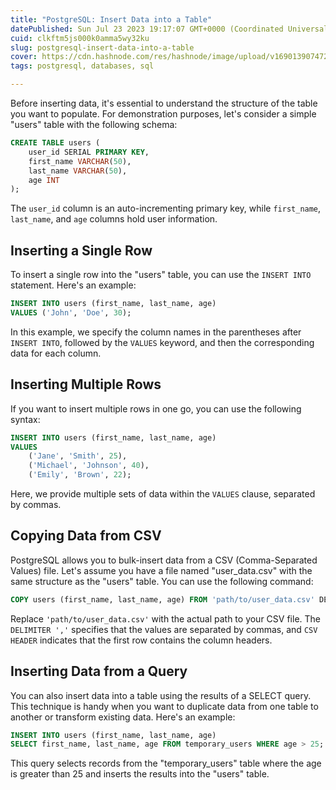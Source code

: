 ```yaml
---
title: "PostgreSQL: Insert Data into a Table"
datePublished: Sun Jul 23 2023 19:17:07 GMT+0000 (Coordinated Universal Time)
cuid: clkftm5js000k0amma5wy32ku
slug: postgresql-insert-data-into-a-table
cover: https://cdn.hashnode.com/res/hashnode/image/upload/v1690139074725/d6bf872d-2615-4f6a-b1ca-5ef377b371ff.png
tags: postgresql, databases, sql

---
```


Before inserting data, it's essential to understand the structure of the table you want to populate. For demonstration purposes, let's consider a simple "users" table with the following schema:

```sql
CREATE TABLE users (
    user_id SERIAL PRIMARY KEY,
    first_name VARCHAR(50),
    last_name VARCHAR(50),
    age INT
);
```

The `user_id` column is an auto-incrementing primary key, while `first_name`, `last_name`, and `age` columns hold user information.

## Inserting a Single Row

To insert a single row into the "users" table, you can use the `INSERT INTO` statement. Here's an example:

```sql
INSERT INTO users (first_name, last_name, age)
VALUES ('John', 'Doe', 30);
```

In this example, we specify the column names in the parentheses after `INSERT INTO`, followed by the `VALUES` keyword, and then the corresponding data for each column.

## Inserting Multiple Rows

If you want to insert multiple rows in one go, you can use the following syntax:

```sql
INSERT INTO users (first_name, last_name, age)
VALUES
    ('Jane', 'Smith', 25),
    ('Michael', 'Johnson', 40),
    ('Emily', 'Brown', 22);
```

Here, we provide multiple sets of data within the `VALUES` clause, separated by commas.

## Copying Data from CSV

PostgreSQL allows you to bulk-insert data from a CSV (Comma-Separated Values) file. Let's assume you have a file named "user\_data.csv" with the same structure as the "users" table. You can use the following command:

```sql
COPY users (first_name, last_name, age) FROM 'path/to/user_data.csv' DELIMITER ',' CSV HEADER;
```

Replace `'path/to/user_data.csv'` with the actual path to your CSV file. The `DELIMITER ','` specifies that the values are separated by commas, and `CSV HEADER` indicates that the first row contains the column headers.

## Inserting Data from a Query

You can also insert data into a table using the results of a SELECT query. This technique is handy when you want to duplicate data from one table to another or transform existing data. Here's an example:

```sql
INSERT INTO users (first_name, last_name, age)
SELECT first_name, last_name, age FROM temporary_users WHERE age > 25;
```

This query selects records from the "temporary\_users" table where the age is greater than 25 and inserts the results into the "users" table.